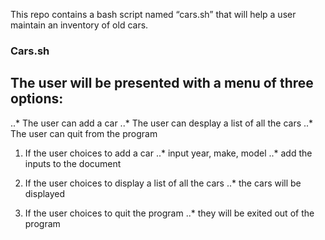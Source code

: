 This repo contains a bash script named “cars.sh” that will help a user maintain an inventory of old cars.
 
### Cars.sh
## The user will be presented with a menu of three options:
..* The user can add a car
..* The user can desplay a list of all the cars
..* The user can quit from the program

1. If the user choices to add a car
..* input year, make, model
..* add the inputs to the document

2. If the user choices to display a list of all the cars
..* the cars will be displayed

3. If the user choices to quit the program
..* they will be exited out of the program
